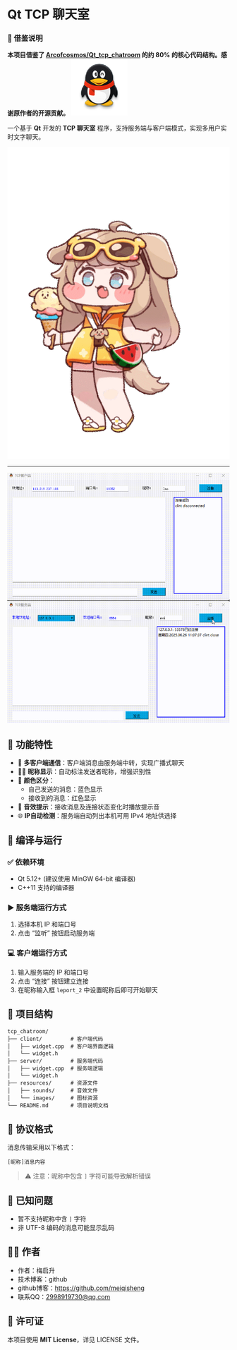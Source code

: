 
# Qt TCP 聊天室

### 🔴 借鉴说明

**本项目借鉴了 [Arcofcosmos/Qt_tcp_chatroom](https://github.com/Arcofcosmos/Qt_tcp_chatroom) 的约 80% 的核心代码结构。感谢原作者的开源贡献。**
![图标](qq.png)

一个基于 **Qt** 开发的 **TCP 聊天室** 程序，支持服务端与客户端模式，实现多用户实时文字聊天。

![demo](./黄油.gif) <!-- 放置你的视频或波形演示动图 -->

---
![demo2](./output.gif) <!-- 放置你的视频或波形演示动图 -->


## 🌟 功能特性

- 💬 **多客户端通信**：客户端消息由服务端中转，实现广播式聊天
- 🧑‍💻 **昵称显示**：自动标注发送者昵称，增强识别性
- 🎨 **颜色区分**：
  - 自己发送的消息：蓝色显示
  - 接收到的消息：红色显示
- 🔔 **音效提示**：接收消息及连接状态变化时播放提示音
- 🌐 **IP自动检测**：服务端自动列出本机可用 IPv4 地址供选择

## 🧩 编译与运行

### ✅ 依赖环境
- Qt 5.12+ (建议使用 MinGW 64-bit 编译器)
- C++11 支持的编译器

### ▶️ 服务端运行方式
1. 选择本机 IP 和端口号
2. 点击 “监听” 按钮启动服务端

### 💻 客户端运行方式
1. 输入服务端的 IP 和端口号
2. 点击 “连接” 按钮建立连接
3. 在昵称输入框 `leport_2` 中设置昵称后即可开始聊天

## 📁 项目结构

```
tcp_chatroom/
├── client/         # 客户端代码
│   ├── widget.cpp  # 客户端界面逻辑
│   └── widget.h
├── server/         # 服务端代码
│   ├── widget.cpp  # 服务端逻辑
│   └── widget.h
├── resources/      # 资源文件
│   ├── sounds/     # 音效文件
│   └── images/     # 图标资源
└── README.md       # 项目说明文档
```

## 📡 协议格式

消息传输采用以下格式：

```
[昵称]消息内容
```

> ⚠️ 注意：昵称中包含 `]` 字符可能导致解析错误

## 🧭 已知问题

- 暂不支持昵称中含 `]` 字符
- 非 UTF-8 编码的消息可能显示乱码

## 👨‍💻 作者

- 作者：梅启升
- 技术博客：github
- github博客：https://github.com/meiqisheng
- 联系QQ：2998919730@qq.com


## 📄 许可证

本项目使用 **MIT License**，详见 LICENSE 文件。
